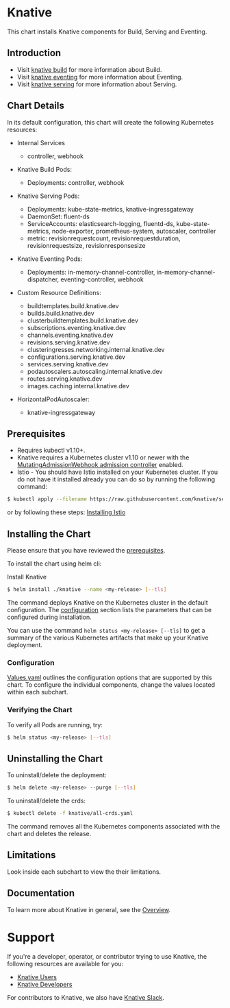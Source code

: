 # Knative

This chart installs Knative components for Build, Serving and Eventing.

## Introduction

- Visit [knative build](./charts/build/README.md) for more information about Build.
- Visit [knative eventing](./charts/eventing/README.md) for more information about Eventing.
- Visit [knative serving](./charts/serving/README.md) for more information about Serving.

## Chart Details

In its default configuration, this chart will create the following Kubernetes resources:

- Internal Services
    - controller, webhook

- Knative Build Pods:
    - Deployments: controller, webhook

- Knative Serving Pods:
    - Deployments: kube-state-metrics, knative-ingressgateway
    - DaemonSet: fluent-ds  
    - ServiceAccounts: elasticsearch-logging, fluentd-ds, kube-state-metrics, node-exporter, prometheus-system, autoscaler, controller
    - metric: revisionrequestcount, revisionrequestduration, revisionrequestsize, revisionresponsesize

- Knative Eventing Pods:
    - Deployments: in-memory-channel-controller, in-memory-channel-dispatcher, eventing-controller, webhook

- Custom Resource Definitions:
    - buildtemplates.build.knative.dev
    - builds.build.knative.dev
    - clusterbuildtemplates.build.knative.dev
    - subscriptions.eventing.knative.dev
    - channels.eventing.knative.dev
    - revisions.serving.knative.dev
    - clusteringresses.networking.internal.knative.dev
    - configurations.serving.knative.dev
    - services.serving.knative.dev
    - podautoscalers.autoscaling.internal.knative.dev
    - routes.serving.knative.dev
    - images.caching.internal.knative.dev

- HorizontalPodAutoscaler:
    - knative-ingressgateway

## Prerequisites
- Requires kubectl v1.10+.
- Knative requires a Kubernetes cluster v1.10 or newer with the
[MutatingAdmissionWebhook admission controller](https://kubernetes.io/docs/reference/access-authn-authz/admission-controllers/#how-do-i-turn-on-an-admission-controller)
enabled.
- Istio - You should have Istio installed on your Kubernetes cluster. If you do not have it installed already you can do so by running the following command:
```bash
$ kubectl apply --filename https://raw.githubusercontent.com/knative/serving/v0.2.3/third_party/istio-1.0.2/istio.yaml
```
or by following these steps:
[Installing Istio](https://github.com/knative/docs/blob/master/install/Knative-with-any-k8s.md#installing-istio)


## Installing the Chart

Please ensure that you have reviewed the [prerequisites](#prerequisites).

To install the chart using helm cli:

Install Knative
```bash
$ helm install ./knative --name <my-release> [--tls]
```

The command deploys Knative on the Kubernetes cluster in the default configuration.  The [configuration](#configuration) section lists the parameters that can be configured during installation.

You can use the command ```helm status <my-release> [--tls]``` to get a summary of the various Kubernetes artifacts that make up your Knative deployment.

### Configuration

[Values.yaml](./values.yaml) outlines the configuration options that are supported by this chart.
To configure the individual components, change the values located within each subchart.

### Verifying the Chart

To verify all Pods are running, try:
```bash
$ helm status <my-release> [--tls]
```

## Uninstalling the Chart

To uninstall/delete the deployment:
```bash
$ helm delete <my-release> --purge [--tls]
```

To uninstall/delete the crds:
```bash
$ kubectl delete -f knative/all-crds.yaml
```

The command removes all the Kubernetes components associated with the chart and deletes the release.

## Limitations

Look inside each subchart to view the their limitations.

## Documentation

To learn more about Knative in general, see the [Overview](https://github.com/knative/docs/blob/master/README.md).

# Support

If you're a developer, operator, or contributor trying to use Knative, the
following resources are available for you:

- [Knative Users](https://groups.google.com/forum/#!forum/knative-users)
- [Knative Developers](https://groups.google.com/forum/#!forum/knative-dev)

For contributors to Knative, we also have [Knative Slack](https://slack.knative.dev).
